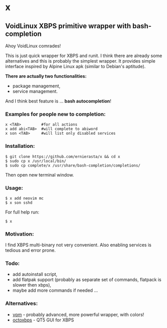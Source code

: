 # x

## VoidLinux XBPS primitive wrapper with bash-completion

Ahoy VoidLinux comrades!

This is just quick wrapper for XBPS and runit. I think there are already some alternatives and this is probably the simplest wrapper. It provides simple interface inspired by Alpine Linux apk (similar to Debian's aptitude).

**There are actually two functionalities:**

- package management,
- service management.

And I think best feature is ... **bash autocompletion**!

### Examples for people new to completion:

```shell
x <TAB>         #for all actions
x add abi<TAB>  #will complete to abiword
x son <TAB>     #will list only disabled services
```

### Installation:

```shell
$ git clone https://github.com/ernierasta/x && cd x
$ sudo cp x /usr/local/bin/
$ sudo cp complete/x /usr/share/bash-completion/completions/
```
Then open new terminal window.

### Usage:

```shell
$ x add neovim mc
$ x son sshd
```

For full help run:
```shell
$ x
```

### Motivation:

I find XBPS multi-binary not very convenient. Also enabling services is tedious and error prone.

### Todo:

- add autoinstall script,
- add flatpak support (probably as separate set of commands, flatpack is slower then xbps),
- maybe add more commands if needed ...

### Alternatives:

- [vpm](https://github.com/netzverweigerer/vpm) - probably advanced, more powerful wrapper, with colors!
- [octoxbps](https://github.com/aarnt/octoxbps) - QT5 GUI for XBPS
